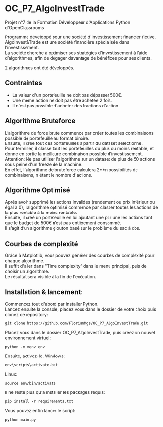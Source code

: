 # OC_P7_AlgoInvestTrade
Projet n°7 de la Formation Développeur d'Applications Python d'OpenClassrooms

Programme développé pour une société d'investissement financier fictive.  
AlgoInvest&Trade est une société financière spécialisée dans l’investissement.  
La société cherche à optimiser ses stratégies d’investissement à l’aide d’algorithmes, afin de dégager davantage de bénéfices pour ses clients.  
  
2 algorithmes ont été développés. 

## Contraintes

- La valeur d'un portefeuille ne doit pas dépasser 500€.  
- Une même action ne doit pas être achetée 2 fois.  
- Il n'est pas possible d'acheter des fractions d'action.

## Algorithme Bruteforce
L’algorithme de force brute commence par créer toutes les combinaisons possible de portefeuille au format binaire.  
Ensuite, il créé tout ces portefeuilles à partir du dataset sélectionné.  
Pour terminer, il classe tout les portefeuilles du plus ou moins rentable, et donne en sortie la meilleure combinaison possible d’investissement.   
Attention: Ne pas utiliser l'algorithme sur un dataset de plus de 50 actions sous peine d'un freeze de la machine.  
En effet, l'algorithme de bruteforce calculera 2**n possibilités de combinaisons, n étant le nombre d'actions.

## Algorithme Optimisé
Après avoir supprimé les actions invalides (rendement ou prix inférieur ou égal à 0), l’algorithme optimisé commence par classer toutes les actions de la plus rentable à la moins rentable.  
Ensuite, il créé un portefeuille en lui ajoutant une par une les actions tant que le budget de 500€ n’est pas entièrement consommé.  
Il s’agit d’un algorithme glouton basé sur le problème du sac à dos.

## Courbes de complexité
Grâce à Matplotlib, vous pouvez générer des courbes de complexité pour chaque algorithme.  
Il suffit d'aller dans "Time complexity" dans le menu principal, puis de choisir un algorithme.  
Le résultat sera visible à la fin de l'exécution.

## Installation & lancement:
Commencez tout d'abord par installer Python.  
Lancez ensuite la console, placez vous dans le dossier de votre choix puis clonez ce repository:
```
git clone https://github.com/FlorianMgs/OC_P7_AlgoInvestTrade.git
```
Placez vous dans le dossier OC_P7_AlgoInvestTrade, puis créez un nouvel environnement virtuel:
```
python -m venv env
```
Ensuite, activez-le.
Windows:
```
env\scripts\activate.bat
```
Linux:
```
source env/bin/activate
```
Il ne reste plus qu'à installer les packages requis:
```
pip install -r requirements.txt
```
Vous pouvez enfin lancer le script:
```
python main.py
```
